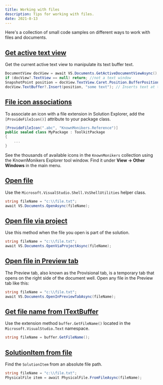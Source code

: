 ```yaml
---
title: Working with files
description: Tips for working with files.
date: 2021-8-13
---
```


Here's a collection of small code samples on different ways to work with files and documents.

## [Get active text view](#get-active-document)
Get the current active text view to manipulate its text buffer text.

```csharp
DocumentView docView = await VS.Documents.GetActiveDocumentViewAsync();
if (docView?.TextView == null) return; //not a text window
SnapshotPoint position = docView.TextView.Caret.Position.BufferPosition;
docView.TextBuffer?.Insert(position, "some text"); // Inserts text at the caret
```

## [File icon associations](#file-icon-associations)
To associate an icon with a file extension in Solution Explorer, add the `[ProvideFileIcon()]` attribute to your package class.

```csharp
[ProvideFileIcon(".abc", "KnownMonikers.Reference")]
public sealed class MyPackage : ToolkitPackage
{
    ...
}
```

See the thousands of available icons in the `KnownMonikers` collection using the KnownMonikers Explorer tool window. Find it under **View -> Other Windows** in the main menu.

## [Open file](#open-file)
Use the `Microsoft.VisualStudio.Shell.VsShellUtilities` helper class.

```csharp
string fileName = "c:\\file.txt";
await VS.Documents.OpenAsync(fileName);
```

## [Open file via project](#open-file-via-project)
Use this method when the file you open is part of the solution.

```csharp
string fileName = "c:\\file.txt";
await VS.Documents.OpenViaProjectAsync(fileName);
```

## [Open file in Preview tab](#open-file-in-preview-tab)
The Preview tab, also known as the Provisional tab, is a temporary tab that opens on the right side of the document well. Open any file in the Preview tab like this:

```csharp
string fileName = "c:\\file.txt";
await VS.Documents.OpenInPreviewTabAsync(fileName);
```

## [Get file name from ITextBuffer](#get-file-name-from-textbuffer)
Use the extension method `buffer.GetFileName()` located in the `Microsoft.VisualStudio.Text` namespace.

```csharp
string fileName = buffer.GetFileName();
```

## [SolutionItem from file](#projectitem-from-file)
Find the `SolutionItem` from an absolute file path.

```csharp
string fileName = "c:\\file.txt";
PhysicalFile item = await PhysicalFile.FromFileAsync(fileName);
```

